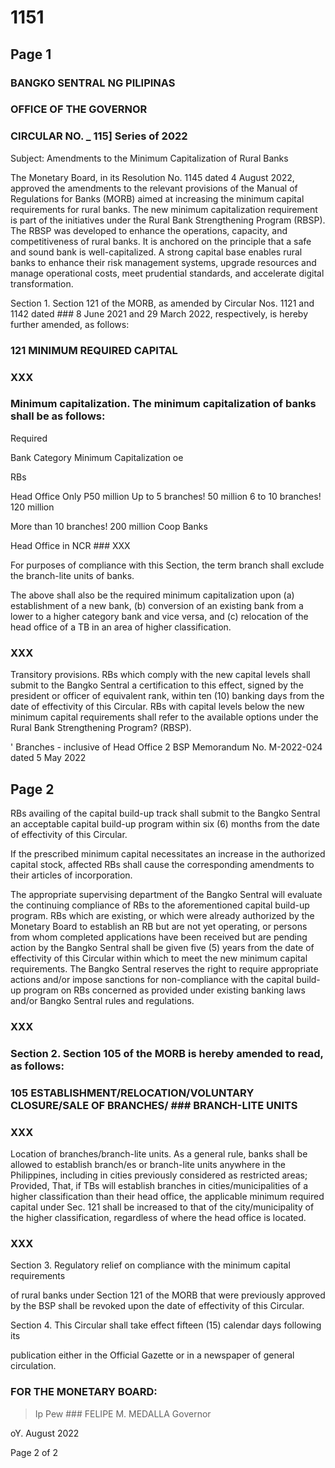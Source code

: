 # 1151

## Page 1

### BANGKO SENTRAL NG PILIPINAS

### OFFICE OF THE GOVERNOR

### CIRCULAR NO. _ 115] Series of 2022

Subject: Amendments to the Minimum Capitalization of Rural Banks

The Monetary Board, in its Resolution No. 1145 dated 4 August 2022, approved the amendments to the relevant provisions of the Manual of Regulations for Banks (MORB) aimed at increasing the minimum capital requirements for rural banks. The new minimum capitalization requirement is part of the initiatives under the Rural Bank Strengthening Program (RBSP). The RBSP was developed to enhance the operations, capacity, and competitiveness of rural banks. It is anchored on the principle that a safe and sound bank is well-capitalized. A strong capital base enables rural banks to enhance their risk management systems, upgrade resources and manage operational costs, meet prudential standards, and accelerate digital transformation.

Section 1. Section 121 of the MORB, as amended by Circular Nos. 1121 and 1142 dated ### 8 June 2021 and 29 March 2022, respectively, is hereby further amended, as follows:

### 121 MINIMUM REQUIRED CAPITAL

### XXX

### Minimum capitalization. The minimum capitalization of banks shall be as follows:

Required

Bank Category Minimum Capitalization oe

RBs

Head Office Only P50 million Up to 5 branches! 50 million 6 to 10 branches! 120 million

More than 10 branches! 200 million Coop Banks

Head Office in NCR ### XXX

For purposes of compliance with this Section, the term branch shall exclude the branch-lite units of banks.

The above shall also be the required minimum capitalization upon (a) establishment of a new bank, (b) conversion of an existing bank from a lower to a higher category bank and vice versa, and (c) relocation of the head office of a TB in an area of higher classification.

### XXX

Transitory provisions. RBs which comply with the new capital levels shall submit to the Bangko Sentral a certification to this effect, signed by the president or officer of equivalent rank, within ten (10) banking days from the date of effectivity of this Circular. RBs with capital levels below the new minimum capital requirements shall refer to the available options under the Rural Bank Strengthening Program? (RBSP).

' Branches - inclusive of Head Office 2 BSP Memorandum No. M-2022-024 dated 5 May 2022

## Page 2

RBs availing of the capital build-up track shall submit to the Bangko Sentral an acceptable capital build-up program within six (6) months from the date of effectivity of this Circular.

If the prescribed minimum capital necessitates an increase in the authorized capital stock, affected RBs shall cause the corresponding amendments to their articles of incorporation.

The appropriate supervising department of the Bangko Sentral will evaluate the continuing compliance of RBs to the aforementioned capital build-up program. RBs which are existing, or which were already authorized by the Monetary Board to establish an RB but are not yet operating, or persons from whom completed applications have been received but are pending action by the Bangko Sentral shall be given five (5) years from the date of effectivity of this Circular within which to meet the new minimum capital requirements. The Bangko Sentral reserves the right to require appropriate actions and/or impose sanctions for non-compliance with the capital build-up program on RBs concerned as provided under existing banking laws and/or Bangko Sentral rules and regulations.

### XXX

### Section 2. Section 105 of the MORB is hereby amended to read, as follows:

### 105 ESTABLISHMENT/RELOCATION/VOLUNTARY CLOSURE/SALE OF BRANCHES/ ### BRANCH-LITE UNITS

### XXX

Location of branches/branch-lite units. As a general rule, banks shall be allowed to establish branch/es or branch-lite units anywhere in the Philippines, including in cities previously considered as restricted areas; Provided, That, if TBs will establish branches in cities/municipalities of a higher classification than their head office, the applicable minimum required capital under Sec. 121 shall be increased to that of the city/municipality of the higher classification, regardless of where the head office is located.

### XXX

Section 3. Regulatory relief on compliance with the minimum capital requirements

of rural banks under Section 121 of the MORB that were previously approved by the BSP shall be revoked upon the date of effectivity of this Circular.

Section 4. This Circular shall take effect fifteen (15) calendar days following its

publication either in the Official Gazette or in a newspaper of general circulation.

### FOR THE MONETARY BOARD:

> Ip Pew ### FELIPE M. MEDALLA Governor

oY. August 2022

Page 2 of 2 